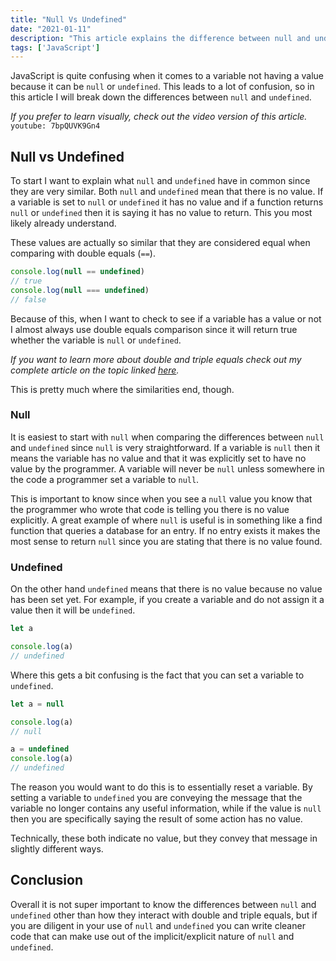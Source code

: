 ```yaml
---
title: "Null Vs Undefined"
date: "2021-01-11"
description: "This article explains the difference between null and undefined in depth."
tags: ['JavaScript']
---
```


JavaScript is quite confusing when it comes to a variable not having a value because it can be `null` or `undefined`. This leads to a lot of confusion, so in this article I will break down the differences between `null` and `undefined`.

*If you prefer to learn visually, check out the video version of this article.*
`youtube: 7bpQUVK9Gn4`

## Null vs Undefined

To start I want to explain what `null` and `undefined` have in common since they are very similar. Both `null` and `undefined` mean that there is no value. If a variable is set to `null` or `undefined` it has no value and if a function returns `null` or `undefined` then it is saying it has no value to return. This you most likely already understand.

These values are actually so similar that they are considered equal when comparing with double equals (`==`).
```js
console.log(null == undefined)
// true
console.log(null === undefined)
// false
```
Because of this, when I want to check to see if a variable has a value or not I almost always use double equals comparison since it will return true whether the variable is `null` or `undefined`.

*If you want to learn more about double and triple equals check out my complete article on the topic linked [here](/2020-08/==-vs-===).*

This is pretty much where the similarities end, though.

### Null

It is easiest to start with `null` when comparing the differences between `null` and `undefined` since `null` is very straightforward. If a variable is `null` then it means the variable has no value and that it was explicitly set to have no value by the programmer. A variable will never be `null` unless somewhere in the code a programmer set a variable to `null`.

This is important to know since when you see a `null` value you know that the programmer who wrote that code is telling you there is no value explicitly. A great example of where `null` is useful is in something like a find function that queries a database for an entry. If no entry exists it makes the most sense to return `null` since you are stating that there is no value found.

### Undefined

On the other hand `undefined` means that there is no value because no value has been set yet. For example, if you create a variable and do not assign it a value then it will be `undefined`.
```js
let a

console.log(a)
// undefined
```
Where this gets a bit confusing is the fact that you can set a variable to `undefined`.
```js
let a = null

console.log(a)
// null

a = undefined
console.log(a)
// undefined
```
The reason you would want to do this is to essentially reset a variable. By setting a variable to `undefined` you are conveying the message that the variable no longer contains any useful information, while if the value is `null` then you are specifically saying the result of some action has no value.

Technically, these both indicate no value, but they convey that message in slightly different ways.

## Conclusion

Overall it is not super important to know the differences between `null` and `undefined` other than how they interact with double and triple equals, but if you are diligent in your use of `null` and `undefined` you can write cleaner code that can make use out of the implicit/explicit nature of `null` and `undefined`.